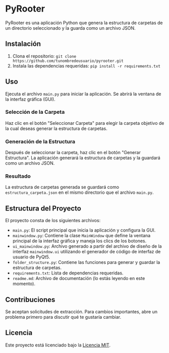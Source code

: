# PyRooter

PyRooter es una aplicación Python que genera la estructura de carpetas de un directorio seleccionado y la guarda como un archivo JSON.

## Instalación

1. Clona el repositorio: `git clone https://github.com/tunombredeusuario/pyrooter.git`
2. Instala las dependencias requeridas: `pip install -r requirements.txt`

## Uso

Ejecuta el archivo `main.py` para iniciar la aplicación. Se abrirá la ventana de la interfaz gráfica (GUI).

### Selección de la Carpeta

Haz clic en el botón "Seleccionar Carpeta" para elegir la carpeta objetivo de la cual deseas generar la estructura de carpetas.

### Generación de la Estructura

Después de seleccionar la carpeta, haz clic en el botón "Generar Estructura". La aplicación generará la estructura de carpetas y la guardará como un archivo JSON.

### Resultado

La estructura de carpetas generada se guardará como `estructura_carpeta.json` en el mismo directorio que el archivo `main.py`.

## Estructura del Proyecto

El proyecto consta de los siguientes archivos:

- `main.py`: El script principal que inicia la aplicación y configura la GUI.
- `mainwindow.py`: Contiene la clase `MainWindow` que define la ventana principal de la interfaz gráfica y maneja los clics de los botones.
- `ui_mainwindow.py`: Archivo generado a partir del archivo de diseño de la interfaz `mainwindow.ui` utilizando el generador de código de interfaz de usuario de PyQt5.
- `folder_structure.py`: Contiene las funciones para generar y guardar la estructura de carpetas.
- `requirements.txt`: Lista de dependencias requeridas.
- `readme.md`: Archivo de documentación (lo estás leyendo en este momento).

## Contribuciones

Se aceptan solicitudes de extracción. Para cambios importantes, abre un problema primero para discutir qué te gustaría cambiar.

## Licencia

Este proyecto está licenciado bajo la [Licencia MIT](https://opensource.org/licenses/MIT).
